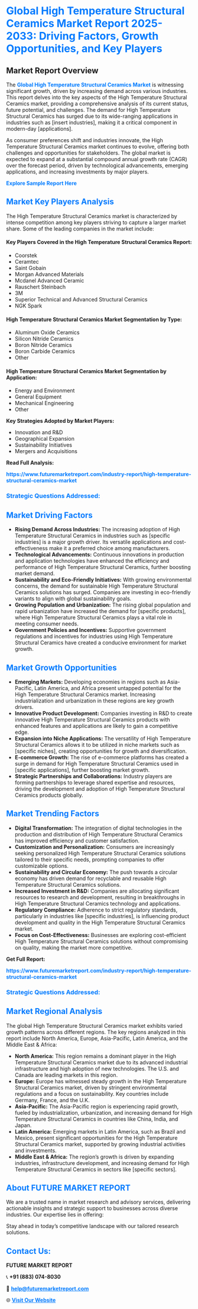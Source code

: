 <h1 style="color: #007BFF;">Global High Temperature Structural Ceramics Market Report 2025-2033: Driving Factors, Growth Opportunities, and Key Players</h1>

<section id="overview">
<h2>Market Report Overview</h2>
<p>The <a href="https://www.futuremarketreport.com/industry-report/high-temperature-structural-ceramics-market" style="color: #007BFF; text-decoration: none;"><strong>Global High Temperature Structural Ceramics Market</strong></a> is witnessing significant growth, driven by increasing demand across various industries. This report delves into the key aspects of the High Temperature Structural Ceramics market, providing a comprehensive analysis of its current status, future potential, and challenges. The demand for High Temperature Structural Ceramics has surged due to its wide-ranging applications in industries such as [insert industries], making it a critical component in modern-day [applications].</p>
<p>As consumer preferences shift and industries innovate, the High Temperature Structural Ceramics market continues to evolve, offering both challenges and opportunities for stakeholders. The global market is expected to expand at a substantial compound annual growth rate (CAGR) over the forecast period, driven by technological advancements, emerging applications, and increasing investments by major players.</p>
</section>

<section id="overview">
<p><a href="https://www.futuremarketreport.com/request-sample/reportId=86786" style="color: #007BFF; text-decoration: none;"><strong>Explore Sample Report Here</strong></a></p>
</section>

<section id="key-players">
<h2 style="color: #007BFF;">Market Key Players Analysis</h2>
<p>The High Temperature Structural Ceramics market is characterized by intense competition among key players striving to capture a larger market share. Some of the leading companies in the market include:</p>
<h4>Key Players Covered in the High Temperature Structural Ceramics Report:</h4>
<ul><li>Coorstek</li><li>Ceramtec</li><li>Saint Gobain</li><li>Morgan Advanced Materials</li><li>Mcdanel Advanced Ceramic</li><li>Rauschert Steinbach</li><li>3M</li><li>Superior Technical and Advanced Structural Ceramics</li><li>NGK Spark</li></ul>
<h4>High Temperature Structural Ceramics Market Segmentation by Type:</h4>
<ul><li>Aluminum Oxide Ceramics</li><li>Silicon Nitride Ceramics</li><li>Boron Nitride Ceramics</li><li>Boron Carbide Ceramics</li><li>Other</li></ul>

<h4>High Temperature Structural Ceramics Market Segmentation by Application:</h4>
<ul><li>Energy and Environment</li><li>General Equipment</li><li>Mechanical Engineering</li><li>Other</li></ul>
<p><strong>Key Strategies Adopted by Market Players:</strong></p>
<ul>
<li>Innovation and R&D</li>
<li>Geographical Expansion</li>
<li>Sustainability Initiatives</li>
<li>Mergers and Acquisitions</li>
</ul>
</section>

<section>
<p><strong>Read Full Analysis: </strong></p><a href="https://www.futuremarketreport.com/industry-report/high-temperature-structural-ceramics-market" style="color: #007BFF; text-decoration: none;"><strong>https://www.futuremarketreport.com/industry-report/high-temperature-structural-ceramics-market</strong></a>
<h3 style="color: #007BFF;">Strategic Questions Addressed:</h3>
</section>

<section id="driving-factors">
<h2 style="color: #007BFF;">Market Driving Factors</h2>
<ul>
<li><strong>Rising Demand Across Industries:</strong> The increasing adoption of High Temperature Structural Ceramics in industries such as [specific industries] is a major growth driver. Its versatile applications and cost-effectiveness make it a preferred choice among manufacturers.</li>
<li><strong>Technological Advancements:</strong> Continuous innovations in production and application technologies have enhanced the efficiency and performance of High Temperature Structural Ceramics, further boosting market demand.</li>
<li><strong>Sustainability and Eco-Friendly Initiatives:</strong> With growing environmental concerns, the demand for sustainable High Temperature Structural Ceramics solutions has surged. Companies are investing in eco-friendly variants to align with global sustainability goals.</li>
<li><strong>Growing Population and Urbanization:</strong> The rising global population and rapid urbanization have increased the demand for [specific products], where High Temperature Structural Ceramics plays a vital role in meeting consumer needs.</li>
<li><strong>Government Policies and Incentives:</strong> Supportive government regulations and incentives for industries using High Temperature Structural Ceramics have created a conducive environment for market growth.</li>
</ul>
</section>

<section id="growth-opportunities">
<h2 style="color: #007BFF;">Market Growth Opportunities</h2>
<ul>
<li><strong>Emerging Markets:</strong> Developing economies in regions such as Asia-Pacific, Latin America, and Africa present untapped potential for the High Temperature Structural Ceramics market. Increasing industrialization and urbanization in these regions are key growth drivers.</li>
<li><strong>Innovative Product Development:</strong> Companies investing in R&D to create innovative High Temperature Structural Ceramics products with enhanced features and applications are likely to gain a competitive edge.</li>
<li><strong>Expansion into Niche Applications:</strong> The versatility of High Temperature Structural Ceramics allows it to be utilized in niche markets such as [specific niches], creating opportunities for growth and diversification.</li>
<li><strong>E-commerce Growth:</strong> The rise of e-commerce platforms has created a surge in demand for High Temperature Structural Ceramics used in [specific applications], further boosting market growth.</li>
<li><strong>Strategic Partnerships and Collaborations:</strong> Industry players are forming partnerships to leverage shared expertise and resources, driving the development and adoption of High Temperature Structural Ceramics products globally.</li>
</ul>
</section>

<section id="trending-factors">
<h2 style="color: #007BFF;">Market Trending Factors</h2>
<ul>
<li><strong>Digital Transformation:</strong> The integration of digital technologies in the production and distribution of High Temperature Structural Ceramics has improved efficiency and customer satisfaction.</li>
<li><strong>Customization and Personalization:</strong> Consumers are increasingly seeking personalized High Temperature Structural Ceramics solutions tailored to their specific needs, prompting companies to offer customizable options.</li>
<li><strong>Sustainability and Circular Economy:</strong> The push towards a circular economy has driven demand for recyclable and reusable High Temperature Structural Ceramics solutions.</li>
<li><strong>Increased Investment in R&D:</strong> Companies are allocating significant resources to research and development, resulting in breakthroughs in High Temperature Structural Ceramics technology and applications.</li>
<li><strong>Regulatory Compliance:</strong> Adherence to strict regulatory standards, particularly in industries like [specific industries], is influencing product development and quality in the High Temperature Structural Ceramics market.</li>
<li><strong>Focus on Cost-Effectiveness:</strong> Businesses are exploring cost-efficient High Temperature Structural Ceramics solutions without compromising on quality, making the market more competitive.</li>
</ul>
</section>

<section>
<p><strong>Get Full Report: </strong></p><a href="https://www.futuremarketreport.com/industry-report/high-temperature-structural-ceramics-market" style="color: #007BFF; text-decoration: none;"><strong>https://www.futuremarketreport.com/industry-report/high-temperature-structural-ceramics-market</strong></a>
<h3 style="color: #007BFF;">Strategic Questions Addressed:</h3>
</section>


<section id="regional-analysis">
<h2 style="color: #007BFF;">Market Regional Analysis</h2>
<p>The global High Temperature Structural Ceramics market exhibits varied growth patterns across different regions. The key regions analyzed in this report include North America, Europe, Asia-Pacific, Latin America, and the Middle East & Africa:</p>
<ul>
<li><strong>North America:</strong> This region remains a dominant player in the High Temperature Structural Ceramics market due to its advanced industrial infrastructure and high adoption of new technologies. The U.S. and Canada are leading markets in this region.</li>
<li><strong>Europe:</strong> Europe has witnessed steady growth in the High Temperature Structural Ceramics market, driven by stringent environmental regulations and a focus on sustainability. Key countries include Germany, France, and the U.K.</li>
<li><strong>Asia-Pacific:</strong> The Asia-Pacific region is experiencing rapid growth, fueled by industrialization, urbanization, and increasing demand for High Temperature Structural Ceramics in countries like China, India, and Japan.</li>
<li><strong>Latin America:</strong> Emerging markets in Latin America, such as Brazil and Mexico, present significant opportunities for the High Temperature Structural Ceramics market, supported by growing industrial activities and investments.</li>
<li><strong>Middle East & Africa:</strong> The region’s growth is driven by expanding industries, infrastructure development, and increasing demand for High Temperature Structural Ceramics in sectors like [specific sectors].</li>
</ul>
</section>

<footer>
<h2 style="color: #007BFF;">About FUTURE MARKET REPORT</h2>
<p>We are a trusted name in market research and advisory services, delivering actionable insights and strategic support to businesses across diverse industries. Our expertise lies in offering:</p>

<p>Stay ahead in today’s competitive landscape with our tailored research solutions.</p>

<h2 style="color: #007BFF;">Contact Us:</h2>
<p><strong>FUTURE MARKET REPORT</strong></p>
<p>📞 <strong>+91 (883) 074-8030</strong></p>
<p>📧 <strong><a href="mailto:help@futuremarketreport.com" style="color: #007BFF;">help@futuremarketreport.com</a></strong></p>
<p>🌐 <strong><a href="https://www.futuremarketreport.com/" style="color: #007BFF;">Visit Our Website</a></strong></p>
</footer>